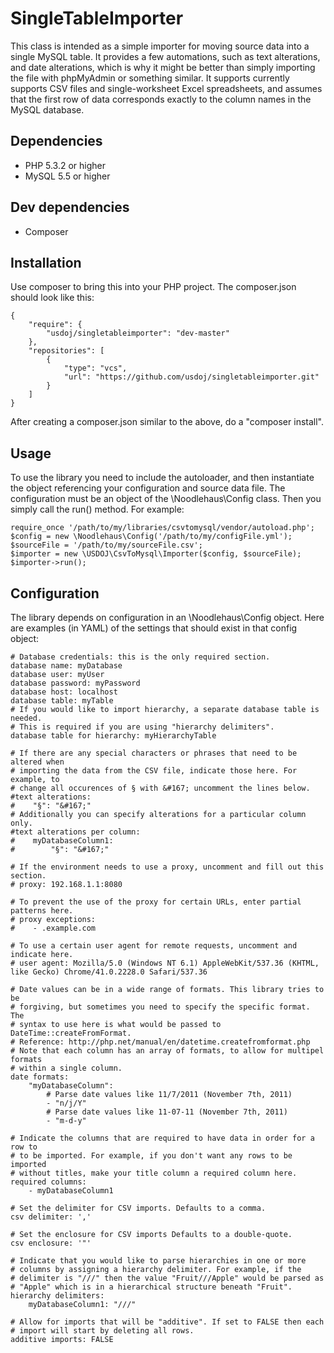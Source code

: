 # SingleTableImporter

This class is intended as a simple importer for moving source data into a single MySQL table. It provides a few automations, such as text alterations, and date alterations, which is why it might be better than simply importing the file with phpMyAdmin or something similar. It supports currently supports CSV files and single-worksheet Excel spreadsheets, and assumes that the first row of data corresponds exactly to the column names in the MySQL database.

## Dependencies

* PHP 5.3.2 or higher
* MySQL 5.5 or higher

## Dev dependencies

* Composer

## Installation

Use composer to bring this into your PHP project. The composer.json should look like this:

```
{
    "require": {
        "usdoj/singletableimporter": "dev-master"
    },
    "repositories": [
        {
            "type": "vcs",
            "url": "https://github.com/usdoj/singletableimporter.git"
        }
    ]
}
```

After creating a composer.json similar to the above, do a "composer install".

## Usage

To use the library you need to include the autoloader, and then instantiate the object referencing your configuration and source data file. The configuration must be an object of the \Noodlehaus\Config class. Then you simply call the run() method. For example:

```
require_once '/path/to/my/libraries/csvtomysql/vendor/autoload.php';
$config = new \Noodlehaus\Config('/path/to/my/configFile.yml');
$sourceFile = '/path/to/my/sourceFile.csv';
$importer = new \USDOJ\CsvToMysql\Importer($config, $sourceFile);
$importer->run();
```

## Configuration

The library depends on configuration in an \Noodlehaus\Config object. Here are examples (in YAML) of the settings that should exist in that config object:
```
# Database credentials: this is the only required section.
database name: myDatabase
database user: myUser
database password: myPassword
database host: localhost
database table: myTable
# If you would like to import hierarchy, a separate database table is needed.
# This is required if you are using "hierarchy delimiters".
database table for hierarchy: myHierarchyTable

# If there are any special characters or phrases that need to be altered when
# importing the data from the CSV file, indicate those here. For example, to
# change all occurences of § with &#167; uncomment the lines below.
#text alterations:
#    "§": "&#167;"
# Additionally you can specify alterations for a particular column only.
#text alterations per column:
#    myDatabaseColumn1:
#        "§": "&#167;"

# If the environment needs to use a proxy, uncomment and fill out this section.
# proxy: 192.168.1.1:8080

# To prevent the use of the proxy for certain URLs, enter partial patterns here.
# proxy exceptions:
#    - .example.com

# To use a certain user agent for remote requests, uncomment and indicate here.
# user agent: Mozilla/5.0 (Windows NT 6.1) AppleWebKit/537.36 (KHTML, like Gecko) Chrome/41.0.2228.0 Safari/537.36

# Date values can be in a wide range of formats. This library tries to be
# forgiving, but sometimes you need to specify the specific format. The
# syntax to use here is what would be passed to DateTime::createFromFormat.
# Reference: http://php.net/manual/en/datetime.createfromformat.php
# Note that each column has an array of formats, to allow for multipel formats
# within a single column.
date formats:
    "myDatabaseColumn":
        # Parse date values like 11/7/2011 (November 7th, 2011)
        - "n/j/Y"
        # Parse date values like 11-07-11 (November 7th, 2011)
        - "m-d-y"

# Indicate the columns that are required to have data in order for a row to
# to be imported. For example, if you don't want any rows to be imported
# without titles, make your title column a required column here.
required columns:
    - myDatabaseColumn1

# Set the delimiter for CSV imports. Defaults to a comma.
csv delimiter: ','

# Set the enclosure for CSV imports Defaults to a double-quote.
csv enclosure: '"'

# Indicate that you would like to parse hierarchies in one or more
# columns by assigning a hierarchy delimiter. For example, if the
# delimiter is "///" then the value "Fruit///Apple" would be parsed as
# "Apple" which is in a hierarchical structure beneath "Fruit".
hierarchy delimiters:
    myDatabaseColumn1: "///"

# Allow for imports that will be "additive". If set to FALSE then each
# import will start by deleting all rows.
additive imports: FALSE
```
